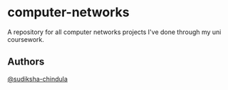 # computer-networks

A repository for all computer networks projects I've done through my uni coursework.

## Authors 

[@sudiksha-chindula](https://github.com/sudiksha-chindula)
